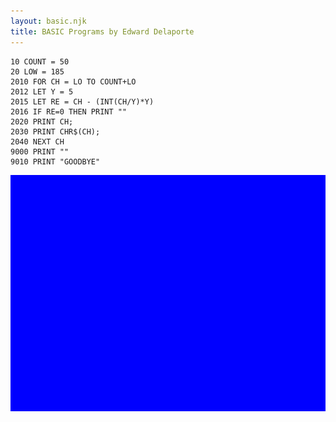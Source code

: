 ```yaml
---
layout: basic.njk
title: BASIC Programs by Edward Delaporte
---
```



```basic
10 COUNT = 50
20 LOW = 185
2010 FOR CH = LO TO COUNT+LO
2012 LET Y = 5
2015 LET RE = CH - (INT(CH/Y)*Y)
2016 IF RE=0 THEN PRINT ""
2020 PRINT CH;
2030 PRINT CHR$(CH);
2040 NEXT CH
9000 PRINT ""
9010 PRINT "GOODBYE"
```

![BASIC program - list characters](/img/basic/list_characters.gif)